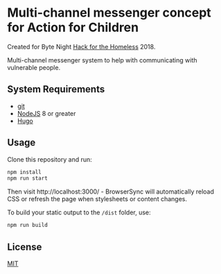 # Multi-channel messenger concept for Action for Children

Created for Byte Night [Hack for the Homeless](https://hackforhomeless.wishpond.com/bytenight2018/) 2018.

Multi-channel messenger system to help with communicating with vulnerable people.

## System Requirements

* [git](https://git-scm.com)
* [NodeJS](nodejs.org) 8 or greater
* [Hugo](https://gohugo.io/overview/installing/)

## Usage

Clone this repository and run:

```bash
npm install
npm run start
```

Then visit http://localhost:3000/ - BrowserSync will automatically reload CSS or
refresh the page when stylesheets or content changes.

To build your static output to the `/dist` folder, use:

```bash
npm run build
```

## License

[MIT](LICENSE)
